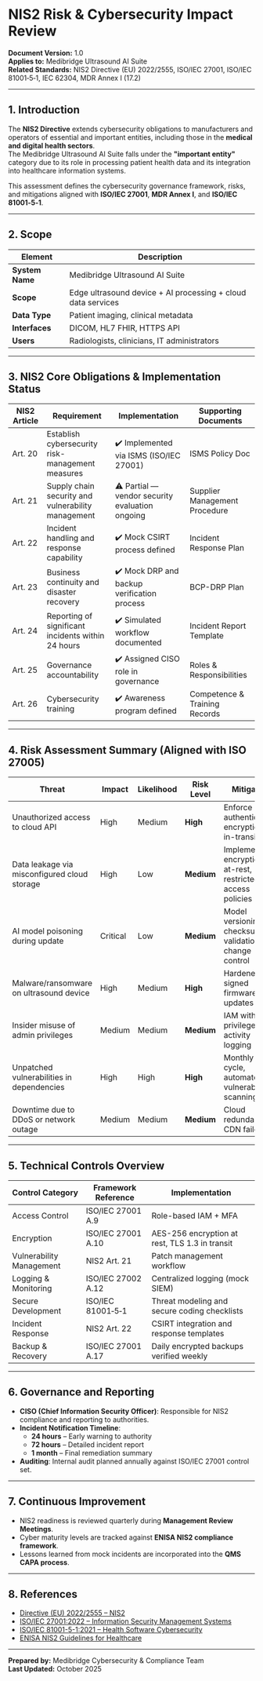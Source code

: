 # NIS2 Risk & Cybersecurity Impact Review

**Document Version:** 1.0  
**Applies to:** Medibridge Ultrasound AI Suite  
**Related Standards:** NIS2 Directive (EU) 2022/2555, ISO/IEC 27001, ISO/IEC 81001‑5‑1, IEC 62304, MDR Annex I (17.2)

---

## 1. Introduction

The **NIS2 Directive** extends cybersecurity obligations to manufacturers and operators of essential and important entities, including those in the **medical and digital health sectors**.  
The Medibridge Ultrasound AI Suite falls under the **"important entity"** category due to its role in processing patient health data and its integration into healthcare information systems.

This assessment defines the cybersecurity governance framework, risks, and mitigations aligned with **ISO/IEC 27001**, **MDR Annex I**, and **ISO/IEC 81001‑5‑1**.

---

## 2. Scope

| Element | Description |
|----------|--------------|
| **System Name** | Medibridge Ultrasound AI Suite |
| **Scope** | Edge ultrasound device + AI processing + cloud data services |
| **Data Type** | Patient imaging, clinical metadata |
| **Interfaces** | DICOM, HL7 FHIR, HTTPS API |
| **Users** | Radiologists, clinicians, IT administrators |

---

## 3. NIS2 Core Obligations & Implementation Status

| NIS2 Article | Requirement | Implementation | Supporting Documents |
|---------------|--------------|----------------|----------------------|
| Art. 20 | Establish cybersecurity risk-management measures | ✔️ Implemented via ISMS (ISO/IEC 27001) | ISMS Policy Doc |
| Art. 21 | Supply chain security and vulnerability management | ⚠️ Partial — vendor security evaluation ongoing | Supplier Management Procedure |
| Art. 22 | Incident handling and response capability | ✔️ Mock CSIRT process defined | Incident Response Plan |
| Art. 23 | Business continuity and disaster recovery | ✔️ Mock DRP and backup verification process | BCP-DRP Plan |
| Art. 24 | Reporting of significant incidents within 24 hours | ✔️ Simulated workflow documented | Incident Report Template |
| Art. 25 | Governance accountability | ✔️ Assigned CISO role in governance | Roles & Responsibilities |
| Art. 26 | Cybersecurity training | ✔️ Awareness program defined | Competence & Training Records |

---

## 4. Risk Assessment Summary (Aligned with ISO 27005)

| Threat | Impact | Likelihood | Risk Level | Mitigation |
|---------|---------|-------------|-------------|-------------|
| Unauthorized access to cloud API | High | Medium | **High** | Enforce OIDC authentication, encryption-in-transit |
| Data leakage via misconfigured cloud storage | High | Low | **Medium** | Implement encryption-at-rest, restricted access policies |
| AI model poisoning during update | Critical | Low | **Medium** | Model versioning, checksum validation, change control |
| Malware/ransomware on ultrasound device | High | Medium | **High** | Hardened OS, signed firmware updates |
| Insider misuse of admin privileges | Medium | Medium | **Medium** | IAM with least privilege, activity logging |
| Unpatched vulnerabilities in dependencies | High | High | **High** | Monthly patch cycle, automated vulnerability scanning |
| Downtime due to DDoS or network outage | Medium | Medium | **Medium** | Cloud redundancy, CDN failover |

---

## 5. Technical Controls Overview

| Control Category | Framework Reference | Implementation |
|------------------|--------------------|----------------|
| Access Control | ISO/IEC 27001 A.9 | Role-based IAM + MFA |
| Encryption | ISO/IEC 27001 A.10 | AES-256 encryption at rest, TLS 1.3 in transit |
| Vulnerability Management | NIS2 Art. 21 | Patch management workflow |
| Logging & Monitoring | ISO/IEC 27002 A.12 | Centralized logging (mock SIEM) |
| Secure Development | ISO/IEC 81001‑5‑1 | Threat modeling and secure coding checklists |
| Incident Response | NIS2 Art. 22 | CSIRT integration and response templates |
| Backup & Recovery | ISO/IEC 27001 A.17 | Daily encrypted backups verified weekly |

---

## 6. Governance and Reporting

- **CISO (Chief Information Security Officer)**: Responsible for NIS2 compliance and reporting to authorities.
- **Incident Notification Timeline**:
  - **24 hours** – Early warning to authority
  - **72 hours** – Detailed incident report
  - **1 month** – Final remediation summary
- **Auditing**: Internal audit planned annually against ISO/IEC 27001 control set.

---

## 7. Continuous Improvement

- NIS2 readiness is reviewed quarterly during **Management Review Meetings**.
- Cyber maturity levels are tracked against **ENISA NIS2 compliance framework**.
- Lessons learned from mock incidents are incorporated into the **QMS CAPA process**.

---

## 8. References

- [Directive (EU) 2022/2555 – NIS2](https://eur-lex.europa.eu/eli/dir/2022/2555)
- [ISO/IEC 27001:2022 – Information Security Management Systems](https://www.iso.org/standard/82875.html)
- [ISO/IEC 81001-5-1:2021 – Health Software Cybersecurity](https://www.iso.org/standard/76155.html)
- [ENISA NIS2 Guidelines for Healthcare](https://www.enisa.europa.eu/topics/nis-directive)

---

**Prepared by:** Medibridge Cybersecurity & Compliance Team  
**Last Updated:** October 2025

